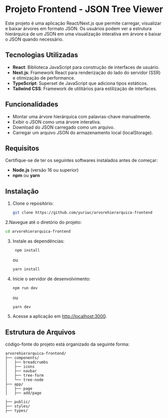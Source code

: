 # Projeto Frontend - JSON Tree Viewer

Este projeto é uma aplicação React/Next.js que permite carregar, visualizar e baixar árvores em formato JSON. Os usuários podem ver a estrutura hierárquica de um JSON em uma visualização interativa em árvore e baixar o JSON quando necessário.

## Tecnologias Utilizadas

- **React**: Biblioteca JavaScript para construção de interfaces de usuário.
- **Next.js**: Framework React para renderização do lado do servidor (SSR) e otimização de performance.
- **TypeScript**: Superset de JavaScript que adiciona tipos estáticos.
- **Tailwind CSS**: Framework de utilitários para estilização de interfaces.

## Funcionalidades
- Montar uma árvore hierárquica com palavras-chave manualmente.
- Exibir o JSON como uma árvore interativa.
- Download do JSON carregado como um arquivo.
- Carregar um arquivo JSON do armazenamento local (localStorage).

## Requisitos

Certifique-se de ter os seguintes softwares instalados antes de começar:

- **Node.js** (versão 16 ou superior)
- **npm** ou **yarn**

## Instalação

1. Clone o repositório:

   ```bash
   git clone https://github.com/yuriwc/arvorehierarquica-frontend
   ```

2.Navegue até o diretório do projeto:

   ```bash
   cd arvorehierarquica-frontend
   ```

3. Instale as dependências:

   ```bash
    npm install
    ```
    ou
    ```bash
    yarn install
    ```

4. Inicie o servidor de desenvolvimento:

   ```bash
   npm run dev
   ```
    ou
    ```bash
    yarn dev
    ```

5. Acesse a aplicação em [http://localhost:3000](http://localhost:3000).

## Estrutura de Arquivos
código-fonte do projeto está organizado da seguinte forma:

```
arvorehierarquica-frontend/
├── components/
│   ├── breadcrumbs
│   ├── icons
│   ├── navbar
│   ├── tree-form
│   └── tree-node
├── app/
│   ├── page
│   ├── add/page

├── public/
├── styles/
├── types/
```
